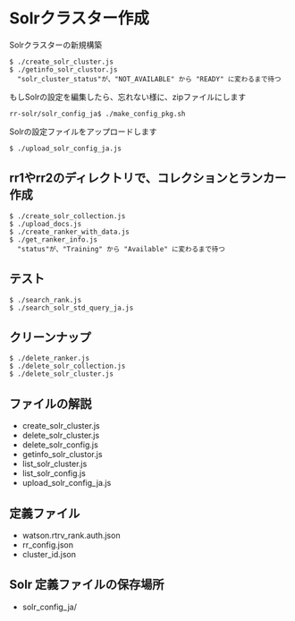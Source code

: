 # Solrクラスター作成


Solrクラスターの新規構築

```
$ ./create_solr_cluster.js 
$ ./getinfo_solr_clustor.js 
  "solr_cluster_status"が、"NOT_AVAILABLE" から "READY" に変わるまで待つ
```


もしSolrの設定を編集したら、忘れない様に、zipファイルにします

```
rr-solr/solr_config_ja$ ./make_config_pkg.sh 
```

Solrの設定ファイルをアップロードします

```
$ ./upload_solr_config_ja.js 
```


## rr1やrr2のディレクトリで、コレクションとランカー作成 

```
$ ./create_solr_collection.js 
$ ./upload_docs.js 
$ ./create_ranker_with_data.js
$ ./get_ranker_info.js 
  "status"が、"Training" から "Available" に変わるまで待つ
```

## テスト

```
$ ./search_rank.js
$ ./search_solr_std_query_ja.js
```



## クリーンナップ

```
$ ./delete_ranker.js 
$ ./delete_solr_collection.js 
$ ./delete_solr_cluster.js 
```


## ファイルの解説

- create_solr_cluster.js
- delete_solr_cluster.js
- delete_solr_config.js
- getinfo_solr_clustor.js
- list_solr_cluster.js
- list_solr_config.js
- upload_solr_config_ja.js


## 定義ファイル
- watson.rtrv_rank.auth.json
- rr_config.json
- cluster_id.json

## Solr 定義ファイルの保存場所
- solr_config_ja/